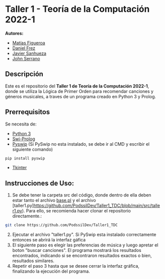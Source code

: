 # Taller 1 - Teoría de la Computación 2022-1 
**Autores:** 
* [Matías Figueroa](https://github.com/MatiasFigueroaContreras)
* [Daniel Frez](https://github.com/DanielFrez)
* [Javier Sanhueza](https://github.com/Truncus12)
* [John Serrano](https://github.com/PodssilDev)

## Descripción
Este es el repositorio del **Taller 1 de Teoría de la Computación 2022-1**, donde se utiliza la Lógica de Primer Orden para recomendar canciones y géneros musicales, a traves de un programa creado en Python 3 y Prolog.

## Prerrequisitos
Se necesita de: 
* [Python 3](https://www.python.org/downloads/)
* [Swi-Prolog](https://www.swi-prolog.org)
* [Pyswip](https://pypi.org/project/pyswip/) (Si PySwip no esta instalado, se debe ir al CMD y escribir el siguiente comando)
```sh
pip install pyswip
```
* [Tkinter](https://docs.python.org/es/3/library/tkinter.html)

## Instrucciones de Uso:
1. Se debe tener la carpeta src del código, donde dentro de ella deben estar tanto el archivo [base.pl](https://github.com/PodssilDev/Taller1_TDC/blob/main/src/base.pl) 
y el archivo [taller1.py]https://github.com/PodssilDev/Taller1_TDC/blob/main/src/taller1.py). Para ello, se recomienda hacer clonar el repositorio directamente.:
```sh
git clone https://github.com/PodssilDev/Taller1_TDC
```
2. Ejecutar el archivo "taller1.py". Si PySwip esta instalado correctamente entonces se abrirá la interfaz
gáfica
3. El siguiente paso es elegir las preferencias de música y luego apretar el boton "buscar canciones". El 
programa mostrará los resultados encontrados, indicando si se encontraron resultados exactos o bien, 
resultados similares.
4. Repetir el paso 3 hasta que se desee cerrar la interfaz gráfica, finalizando la ejecución del programa.
